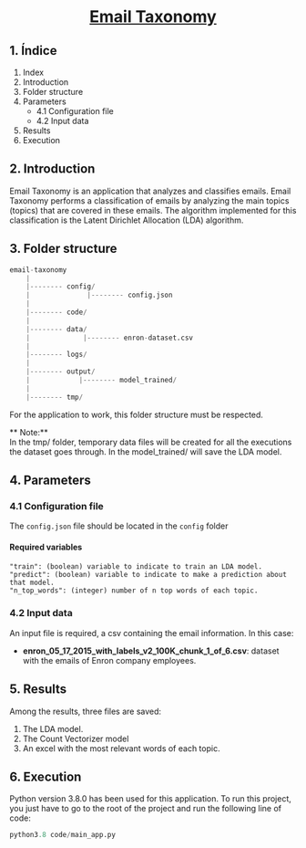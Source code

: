 <center><u><h1>Email Taxonomy</h1></u></center>

## 1. Índice

1. Index
2. Introduction
3. Folder structure
4. Parameters
    * 4.1 Configuration file
    * 4.2 Input data
5. Results
6. Execution

## 2. Introduction
Email Taxonomy is an application that analyzes and classifies emails.
Email Taxonomy performs a classification of emails by analyzing the main topics (topics) that are covered in these emails. The algorithm implemented for this classification is the Latent Dirichlet Allocation (LDA) algorithm.

## 3. Folder structure
```python
email-taxonomy
    |
    |-------- config/
    |              |-------- config.json
    |
    |-------- code/
    |
    |-------- data/
    |             |-------- enron-dataset.csv
    |
    |-------- logs/
    |
    |-------- output/
    |            |-------- model_trained/
    |
    |-------- tmp/
```

For the application to work, this folder structure must be respected.

** Note:** \
In the tmp/ folder, temporary data files will be created for all the executions the dataset goes through.
In the model_trained/ will save the LDA model.

## 4. Parameters

### 4.1 Configuration file

The `config.json` file should be located in the `config` folder

#### Required variables

    "train": (boolean) variable to indicate to train an LDA model.
    "predict": (boolean) variable to indicate to make a prediction about that model.
    "n_top_words": (integer) number of n top words of each topic.

### 4.2 Input data

An input file is required, a csv containing the email information. In this case:
* **enron_05_17_2015_with_labels_v2_100K_chunk_1_of_6.csv**: dataset with the emails of Enron company employees.

## 5. Results

Among the results, three files are saved:
1) The LDA model.
2) The Count Vectorizer model
3) An excel with the most relevant words of each topic.

## 6. Execution

Python version 3.8.0 has been used for this application. To run this project, you just have to go to the root of the project and run the following line of code:

```python
python3.8 code/main_app.py
```